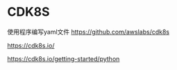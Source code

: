 # CDK8S 
使用程序编写yaml文件
https://github.com/awslabs/cdk8s

https://cdk8s.io/

https://cdk8s.io/getting-started/python